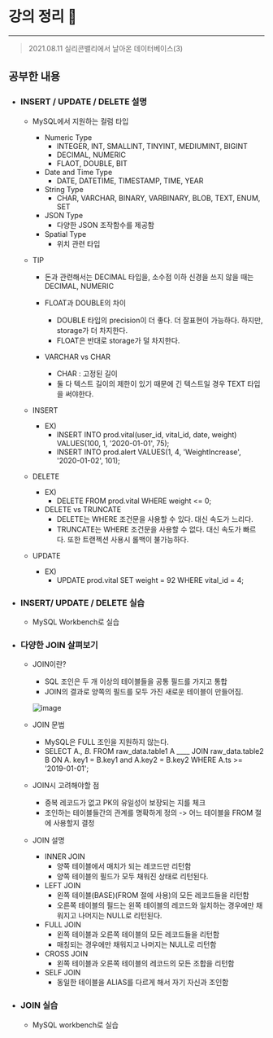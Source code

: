 # 강의 정리 🚀
___

> 2021.08.11 실리콘밸리에서 날아온 데이터베이스(3)

## 공부한 내용

- ### INSERT / UPDATE / DELETE 설명 ###
    - MySQL에서 지원하는 컬럼 타입
        - Numeric Type
            - INTEGER, INT, SMALLINT, TINYINT, MEDIUMINT, BIGINT
            - DECIMAL, NUMERIC
            - FLAOT, DOUBLE, BIT
        - Date and Time Type
            - DATE, DATETIME, TIMESTAMP, TIME, YEAR
        - String Type
            - CHAR, VARCHAR, BINARY, VARBINARY, BLOB, TEXT, ENUM, SET
        - JSON Type
            - 다양한 JSON 조작함수를 제공함
        - Spatial Type
            - 위치 관련 타입

    - TIP
        - 돈과 관련해서는 DECIMAL 타입을, 소수점 이하 신경을 쓰지 않을 때는 DECIMAL, NUMERIC
        - FLOAT과 DOUBLE의 차이
            - DOUBLE 타입의 precision이 더 좋다. 더 잘표현이 가능하다. 하지만, storage가 더 차지한다. 
            - FLOAT은 반대로 storage가 덜 차지한다.

        - VARCHAR vs CHAR
            - CHAR : 고정된 길이
            - 둘 다 텍스트 길이의 제한이 있기 때문에 긴 텍스트일 경우 TEXT 타입을 써야한다.

    - INSERT
        - EX)
            - INSERT INTO prod.vital(user_id, vital_id, date, weight) VALUES(100, 1, '2020-01-01', 75);
            - INSERT INTO prod.alert VALUES(1, 4, 'WeightIncrease', '2020-01-02', 101);

    - DELETE
        - EX)
            - DELETE FROM prod.vital WHERE weight <= 0;
        - DELETE vs TRUNCATE
            - DELETE는 WHERE 조건문을 사용할 수 있다. 대신 속도가 느리다.
            - TRUNCATE는 WHERE 조건문을 사용할 수 없다. 대신 속도가 빠르다. 또한 트랜젝션 사용시 롤백이 불가능하다.

    - UPDATE
        - EX)
            - UPDATE prod.vital SET weight = 92 WHERE vital_id = 4;


- ### INSERT/ UPDATE / DELETE 실습 ###
    - MySQL Workbench로 실습

- ### 다양한 JOIN 살펴보기
    - JOIN이란?
        - SQL 조인은 두 개 이상의 테이블들을 공통 필드를 가지고 통합
        - JOIN의 결과로 양쪽의 필드를 모두 가진 새로운 테이블이 만들어짐.

        ![image](https://user-images.githubusercontent.com/73347933/129161279-5743ebec-22af-485a-8f74-cc52507d948e.png)


    - JOIN 문법
        - MySQL은 FULL 조인을 지원하지 않는다.
        - SELECT A.*, B.* FROM raw_data.table1 A ____ JOIN raw_data.table2 B ON A. key1 = B.key1 and A.key2 = B.key2 WHERE A.ts >= '2019-01-01';

    - JOIN시 고려해야할 점
        - 중복 레코드가 없고 PK의 유일성이 보장되는 지를 체크
        - 조인하는 테이블들간의 관계를 명확하게 정의 -> 어느 테이블을 FROM 절에 사용할지 결정
    
    - JOIN 설명
        - INNER JOIN
            - 양쪽 테이블에서 매치가 되는 레코드만 리턴함
            - 양쪽 테이블의 필드가 모두 채워진 상태로 리턴된다.
        - LEFT JOIN
            - 왼쪽 테이블(BASE)(FROM 절에 사용)의 모든 레코드들을 리턴함
            - 오른쪽 테이블의 필드는 왼쪽 테이블의 레코드와 일치하는 경우에만 채워지고 나머지는 NULL로 리턴된다.
        - FULL JOIN
            - 왼쪽 테이블과 오른쪽 테이블의 모든 레코드들을 리턴함
            - 매칭되는 경우에만 채워지고 나머지는 NULL로 리턴함
        - CROSS JOIN
            - 왼쪽 테이블과 오른쪽 테이블의 레코드의 모든 조합을 리턴함
        - SELF JOIN
            - 동일한 테이블을 ALIAS를 다르게 해서 자기 자신과 조인함


- ### JOIN 실습 ###
    - MySQL workbench로 실습